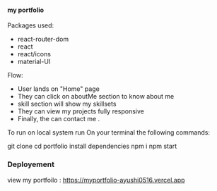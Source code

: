  #### my portfolio ###
 
 Packages used:

-    react-router-dom
-    react
-    react/icons
-    material-UI

Flow:

-   User lands on "Home" page
-   They can click on aboutMe section to know about me 
-   skill section will show my skillsets
-    They can view my projects fully responsive
-   Finally, the can contact me .

To run on local system run  On your terminal the following commands:


git clone <https link>
cd portfolio
install dependencies
npm i
npm start

### Deployement ###

 view my portfoilo : https://myportfolio-ayushi0516.vercel.app
